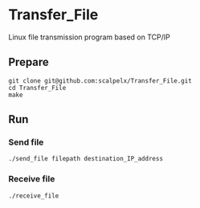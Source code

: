 # Transfer_File
Linux file transmission program based on TCP/IP 

## Prepare

    git clone git@github.com:scalpelx/Transfer_File.git
    cd Transfer_File
    make
    
## Run

### Send file

    ./send_file filepath destination_IP_address
    
### Receive file
    
    ./receive_file